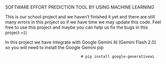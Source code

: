 SOFTWARE EFFORT PREDICTION TOOL BY USING MACHINE LEARNING

This is our school project and we haven't finished it yet and there are still many errors in this project so if we have time we may update this code. Feel free to use this project and maybe you can help us fix the bugs in this project =))

In this project we have integrate with Google Gemini AI (Gemini Flash 2.0) so you will need to install the Google Gemini pip
                                      
                                      # pip install google-generativeai
